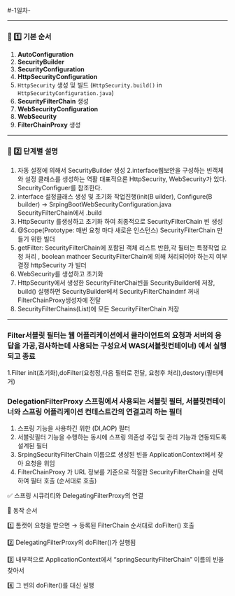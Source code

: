 #-1일차-

---
### 🔷 1️⃣ 기본 순서

1. **AutoConfiguration**  
2. **SecurityBuilder**  
3. **SecurityConfiguration**  
4. **HttpSecurityConfiguration**  
5. `HttpSecurity` 생성 및 빌드 (`HttpSecurity.build()` in `HttpSecurityConfiguration.java`)  
6. **SecurityFilterChain** 생성  
7. **WebSecurityConfiguration**  
8. **WebSecurity**  
9. **FilterChainProxy** 생성  

---
### 🔷 2️⃣ 단계별 설명
1. 자동 설정에 의해서 SecurityBuilder 생성
2.interface웹보안을 구성하는 빈객체와 설정 클래스를 생성하는 역활 대표적으론 HttpSecurity, WebSecurity가 있다. SecurityConfiguer를 참조한다. 
3. interface 설정클래스 생성 및 초기화 작업진행(init(B uilder), Configure(B builder) -> SrpingBootWebSecurityConfiguration.java SecurityFilterChain에서 .build
4. HttpSecurity 를생성하고 초기화 하여 최종적으로 SecurityFilterChain 빈 생성 
5. @Scope(Prototype: 매번 요청 마다 새로운 인스턴스) SecurityFilterChain 만들기 위한 빌더
6. getFilter: SecurityFilterChain에 포함된 객체 리스트 반환,각 필터는 특정작업 요청 처리 , boolean mathcer SecurityFilterChain에 의해 처리되어야 하는지 여부 결정 httpSecurity 가 빌더 
7. WebSecurity를 생성하고 초기화
8. HttpSecurity에서 생성한 SecurityFilterChai빈을  SecurityBuilder에 저장, build() 실행하면 SecurityBuilder에서 SecurityFilterChaindmf 꺼내 FilterChainProxy생성자에 전달
9. SecurityFilterChains(List)에 모든 SecurityFilterChain 저장

---
### Filter서블릿 필터는 웹 어플리케이션에서 클라이언트의 요청과 서버의 응답을 가공,검사하는데 사용되는 구성요서 WAS(서블릿컨테이너) 에서 실행 되고 종료
1.Filter init(초기화),doFilter(요청정,다음 필터로 전달, 요청후 처리),destory(필터제거)

### DelegationFilterProxy 스프링에서 사용되는 서블릿 필터, 서블릿컨테이너와 스프링 어플리케이션 컨테스트간의 연결고리 하는 필터
1. 스프링 기능을 사용하긴 위한 (DI,AOP) 필터
2. 서블릿필터 기능을 수행하는 동시에 스프링 의존성 주입 및 관리 기능과 연동되도록 설계된 필터
3. SrpingSecurityFilterChain 이름으로 생성된 빈을 ApplicationContext에서 찾아 요청을 위임
4. FilterChainProxy 가 URL 정보를 기준으로 적절한 SecurityFilterChain을 선택하여 필터 호출  (순서대로 호출)
   
 ✅ 스프링 시큐리티와 DelegatingFilterProxy의 연결

🔷 동작 순서

1️⃣ 톰캣이 요청을 받으면 → 등록된 FilterChain 순서대로 doFilter() 호출


2️⃣ DelegatingFilterProxy의 doFilter()가 실행됨


3️⃣ 내부적으로 ApplicationContext에서 “springSecurityFilterChain” 이름의 빈을 찾아서


4️⃣ 그 빈의 doFilter()를 대신 실행
   

   

